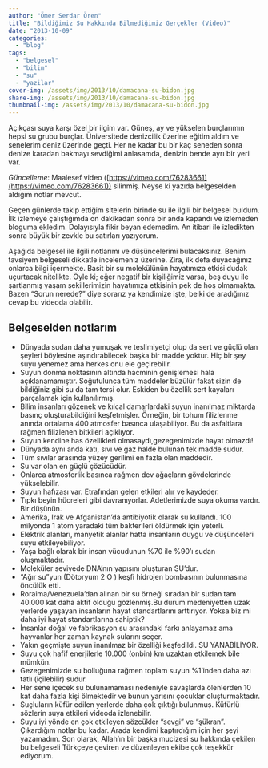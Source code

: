 ```yaml
---
author: "Ömer Serdar Ören"
title: "Bildiğimiz Su Hakkında Bilmediğimiz Gerçekler (Video)"
date: "2013-10-09"
categories: 
  - "blog"
tags: 
  - "belgesel"
  - "bilim"
  - "su"
  - "yazilar"
cover-img: /assets/img/2013/10/damacana-su-bidon.jpg
share-img: /assets/img/2013/10/damacana-su-bidon.jpg
thumbnail-img: /assets/img/2013/10/damacana-su-bidon.jpg
---
```



Açıkçası suya karşı özel bir ilgim var. Güneş, ay ve yükselen burçlarımın hepsi su grubu burçlar. Üniversitede denizcilik üzerine eğitim aldım ve senelerim deniz üzerinde geçti. Her ne kadar bu bir kaç seneden sonra denize karadan bakmayı sevdiğimi anlasamda, denizin bende ayrı bir yeri var.

_Güncelleme_: Maalesef video ([https://vimeo.com/76283661](https://vimeo.com/76283661)) silinmiş. Neyse ki yazıda belgeselden aldığım notlar mevcut.

Geçen günlerde takip ettiğim sitelerin birinde su ile ilgili bir belgesel buldum. İlk izlemeye çalıştığımda on dakikadan sonra bir anda kapandı ve izlemeden bloguma ekledim. Dolayısıyla fikir beyan edemedim. An itibari ile izledikten sonra büyük bir zevkle bu satırları yazıyorum.

Aşağıda belgesel ile ilgili notlarımı ve düşüncelerimi bulacaksınız. Benim tavsiyem belgeseli dikkatle incelemeniz üzerine. Zira, ilk defa duyacağınız onlarca bilgi içermekte. Basit bir su molekülünün hayatımıza etkisi dudak uçurtacak nitelikte. Öyle ki; eğer negatif bir kişiliğimiz varsa, beş duyu ile şartlanmış yaşam şekillerimizin hayatımıza etkisinin pek de hoş olmamakta. Bazen “Sorun nerede?” diye sorarız ya kendimize işte; belki de aradığınız cevap bu videoda olabilir.

## Belgeselden notlarım

- Dünyada sudan daha yumuşak ve teslimiyetçi olup da sert ve güçlü olan şeyleri böylesine aşındırabilecek başka bir madde yoktur. Hiç bir şey suyu yenemez ama herkes onu ele geçirebilir.
- Suyun donma noktasının altında hacminin genişlemesi hala açıklanamamıştır. Soğutulunca tüm maddeler büzülür fakat sizin de bildiğiniz gibi su da tam tersi olur. Eskiden bu özellik sert kayaları parçalamak için kullanılırmış.
- Bilim insanları gözenek ve kılcal damarlardaki suyun inanılmaz miktarda basınç oluşturabildiğini keşfetmişler. Örneğin, bir tohum filizlenme anında ortalama 400 atmosfer basınca ulaşabiliyor. Bu da asfaltlara rağmen filizlenen bitkileri açıklıyor.
- Suyun kendine has özellikleri olmasaydı,gezegenimizde hayat olmazdı!
- Dünyada aynı anda katı, sıvı ve gaz halde bulunan tek madde sudur.
- Tüm sıvılar arasında yüzey gerilimi en fazla olan maddedir.
- Su var olan en güçlü çözücüdür.
- Onlarca atmosferlik basınca rağmen dev ağaçların gövdelerinde yükselebilir.
- Suyun hafızası var. Etrafından gelen etkileri alır ve kaydeder.
- Tıpkı beyin hücreleri gibi davranıyorlar. Adetlerimizde suya okuma vardır. Bir düşünün.
- Amerika, Irak ve Afganistan’da antibiyotik olarak su kullandı. 100 milyonda 1 atom yaradaki tüm bakterileri öldürmek için yeterli.
- Elektrik alanları, manyetik alanlar hatta insanların duygu ve düşünceleri suyu etkileyebiliyor.
- Yaşa bağlı olarak bir insan vücudunun %70 ile %90’ı sudan oluşmaktadır.
- Moleküler seviyede DNA’nın yapısını oluşturan SU’dur.
- “Ağır su”yun (Dötoryum 2 O ) keşfi hidrojen bombasının bulunmasına öncülük etti.
- Roraima/Venezuela’dan alınan bir su örneği sıradan bir sudan tam 40.000 kat daha aktif olduğu gözlenmiş.Bu durum medeniyetten uzak yerlerde yaşayan insanların hayat standartlarını arttırıyor. Yoksa biz mi daha iyi hayat standartlarına sahiptik?
- İnsanlar doğal ve fabrikasyon su arasındaki farkı anlayamaz ama hayvanlar her zaman kaynak sularını seçer.
- Yakın geçmişte suyun inanılmaz bir özelliği keşfedildi. SU YANABİLİYOR.
- Suyu çok hafif enerjilerle 10.000 (onbin) km uzaktan etkilemek bile mümkün.
- Gezegenimizde su bolluğuna rağmen toplam suyun %1’inden daha azı tatlı (içilebilir) sudur.
- Her sene içecek su bulunamaması nedeniyle savaşlarda ölenlerden 10 kat daha fazla kişi ölmektedir ve bunun yarısını çocuklar oluşturmaktadır.
- Suçluların küfür edilen yerlerde daha çok çıktığı bulunmuş. Küfürlü sözlerin suya etkileri videoda izlenebilir.
- Suyu iyi yönde en çok etkileyen sözcükler “sevgi” ve “şükran”.
Çıkardığım notlar bu kadar. Arada kendimi kaptırdığım için her şeyi yazamadım. Son olarak, Allah’ın bir başka mucizesi su hakkında çekilen bu belgeseli Türkçeye çeviren ve düzenleyen ekibe çok teşekkür ediyorum.
